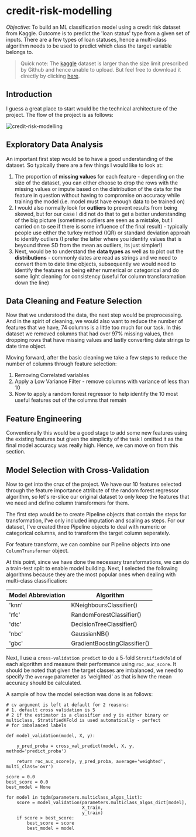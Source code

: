 # credit-risk-modelling
_Objective_: To build an ML classification model using a credit risk dataset from Kaggle. Outcome is to predict the 'loan status' type from a given set of inputs. There are a few types of loan statuses, hence a multi-class algorithm needs to be used to predict which class the target variable belongs to.

> Quick note: The [kaggle](https://www.kaggle.com/datasets/ranadeep/credit-risk-dataset/data) dataset is larger than the size limit prescribed by Github and hence unable to upload. But feel free to download it directly by clicking [here](https://www.kaggle.com/datasets/ranadeep/credit-risk-dataset/download?datasetVersionNumber=3).

## Introduction

I guess a great place to start would be the technical architecture of the project. The flow of the project is as follows:

![credit-risk-modelling](https://github.com/peterchettiar/credit-risk-modelling/assets/89821181/e6dd9079-9f2b-406a-915c-f2c06555cd60)

## Exploratory Data Analysis

An important first step would be to have a good understanding of the dataset. So typically there are a few things I would like to look at:
1. The proportion of **missing values** for each feature - depending on the size of the dataset, you can either choose to drop the rows with the missing values or impute based on the distribution of the data for the feature in question without having to compromise on accuracy while training the model (i.e. model must have enough data to be trained on)
2. I would also normally look for **outliers** to prevent results from being skewed, but for our case I did not do that to get a better understanding of the big picture (sometimes outliers are seen as a mistake, but I carried on to see if there is some influence of the final result) - typically people use either the turkey method (IQR) or standard deviation approah to identify outliers (I prefer the latter where you identify values that is beyound three SD from the mean as outliers, its just simpler!)
3. Next, would be to understand the **data types** as well as to plot out the **distributions** - commonly dates are read as strings and we need to convert them to date time objects, subsequently we would need to identify the features as being either numerical or categorical and do some light cleaning for consistency (useful for column transforamation down the line)

## Data Cleaning and Feature Selection

Now that we understood the data, the next step would be preprocessing. And in the spirit of cleaning, we would also want to reduce the number of features that we have, 74 columns is a little too much for our task. In this dataset we removed columns that had over 97% missing values, then dropping rows that have missing values and lastly converting date strings to date time object.

Moving forward, after the basic cleaning we take a few steps to reduce the number of columns through feature selection:
1. Removing Correlated variables
2. Apply a Low Variance Filter - remove columns with variance of less than 10
3. Now to apply a random forest regressor to help identify the 10 most useful features out of the columns that remain

## Feature Engineering

Conventionally this would be a good stage to add some new features using the existing features but given the simplicity of the task I omitted it as the final model accuracy was really high. Hence, we can move on from this section.

## Model Selection with Cross-Validation

Now to get into the crux of the project. We have our 10 features selected through the feature importance attribute of the random forest regressor algorithm, so let's re-slice our original dataset to only keep the features that we need and define column transformers for them.

The first step would be to create Pipeline objects that contain the steps for transformation, I've only included imputation and scaling as steps. For our dataset, I've created three Pipeline objects to deal with numeric or categorical columns, and to transform the target column seperately.

For feature transform, we can combine our Pipeline objects into one `ColumnTransformer` object.

At this point, since we have done the necessary transformations, we can do a train-test split to enable model building. Next, I selected the following algorithms because they are the most popular ones when dealing with multi-class classification:

| Model Abbreviation | Algorithm |
| ------------------ | --------- |
| 'knn' | KNeighboursClassifier() |     
| 'rfc' | RandomForestClassifier() |
| 'dtc' | DecisionTreeClassifier() |
| 'nbc' | GaussianNB() |
| 'gbc' | GradientBoostingClassifier() |

Next, I use a `cross-validation predict` to do a 5-fold `StratifiedKfold` of each algorithm and measure their performance using `roc_auc_score`. It should be noted that given the target classes are imbalanced, we need to specify the `average` parameter as 'weighted' as that is how the mean accuracy should be calculated.

A sample of how the model selection was done is as follows:
```
# cv argument is left at default for 2 reasons:
# 1. default cross validation is 5
# 2 if the estimator is a classifier and y is either binary or multiclass, StratifiedKFold is used automatically - perfect
# for imbalanced labels

def model_validation(model, X, y):

    y_pred_proba = cross_val_predict(model, X, y, method='predict_proba')

    return roc_auc_score(y, y_pred_proba, average='weighted', multi_class='ovr')

score = 0.0
best_score = 0.0
best_model = None

for model in tqdm(parameters.multiclass_algos_list):
    score = model_validation(parameters.multiclass_algos_dict[model],
                             X_train,
                             y_train)
    if score > best_score:
        best_score = score
        best_model = model
```
